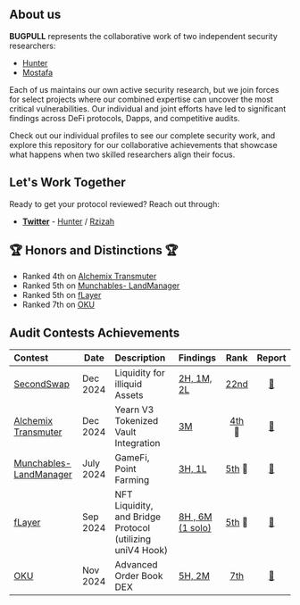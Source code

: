 ## About us

**BUGPULL** represents the collaborative work of two independent security researchers:

- [Hunter](https://github.com/0xHuntoor)
- [Mostafa](https://github.com/rzizah)

Each of us maintains our own active security research, but we join forces for select projects where our combined expertise can uncover the most critical vulnerabilities. Our individual and joint efforts have led to significant findings across DeFi protocols, Dapps, and competitive audits.

Check out our individual profiles to see our complete security work, and explore this repository for our collaborative achievements that showcase what happens when two skilled researchers align their focus.

## Let's Work Together

Ready to get your protocol reviewed? Reach out through:

- [**Twitter**](https://x.com/bugpull) - [Hunter](https://x.com/IlIlHunterlIlI) / [Rzizah](https://x.com/rzizah_)


## 🏆 Honors and Distinctions 🏆

- Ranked 4th on [Alchemix Transmuter](https://codehawks.cyfrin.io/c/2024-12-alchemix/results?lt=contest&page=1&sc=reward&sj=reward&t=leaderboard)
- Ranked 5th on [Munchables- LandManager](https://code4rena.com/audits/2024-07-munchables)
- Ranked 5th on [fLayer](https://audits.sherlock.xyz/contests/468/leaderboard)
- Ranked 7th on [OKU](https://audits.sherlock.xyz/contests/641/leaderboard)

## Audit Contests Achievements
| Contest                                                                    | Date      | Description                                               | Findings                                          |                                                          Rank                                                           |                                                   Report                                                    |
| :------------------------------------------------------------------------- | --------- | :-------------------------------------------------------- | :------------------------------------------------ | :---------------------------------------------------------------------------------------------------------------------: | :---------------------------------------------------------------------------------------------------------: |
| [SecondSwap](https://code4rena.com/audits/2024-12-secondswap)                            | Dec 2024  | Liquidity for illiquid Assets                                   | [2H, 1M, 2L](/Contests/2024-12-secondswap.md)              |                               [22nd](https://code4rena.com/audits/2024-12-secondswap)                               |                            [📄](https://code4rena.com/reports/2024-12-secondswap)                            |
| [Alchemix Transmuter](https://codehawks.cyfrin.io/c/2024-12-alchemix)      | Dec 2024  | Yearn V3 Tokenized Vault Integration                     | [3M](/Contests/2024-12-alchemix.md)               | [4th](https://codehawks.cyfrin.io/c/2024-12-alchemix/results?lt=contest&page=1&sc=reward&sj=reward&t=leaderboard)<br>🏅 | [📄](https://codehawks.cyfrin.io/c/2024-12-alchemix/results?lt=contest&page=1&sc=reward&sj=reward&t=report) |
| [Munchables- LandManager](https://code4rena.com/audits/2024-07-munchables) | July 2024 | GameFi, Point Farming                                     | [3H, 1L](/Contests/2024-07-munchables.md)       |                                [5th](https://code4rena.com/audits/2024-07-munchables) 🏅                                |                           [📄](https://code4rena.com/reports/2024-07-munchables)                            |
| [fLayer](https://audits.sherlock.xyz/contests/468)                         | Sep 2024  | NFT Liquidity, and Bridge Protocol (utilizing uniV4 Hook) | [8H , 6M (1 solo)](/Contests/2024-08-flayer.md) |                             [5th](https://audits.sherlock.xyz/contests/468/leaderboard) 🏅                              |                            [📄](https://audits.sherlock.xyz/contests/468/report)                            |
| [OKU](https://audits.sherlock.xyz/contests/641)                            | Nov 2024  | Advanced Order Book DEX                                   | [5H, 2M ](/Contests/2024-12-OKU.md)              |                               [7th](https://audits.sherlock.xyz/contests/641/leaderboard)                               |                            [📄](https://audits.sherlock.xyz/contests/641/report)                            |

